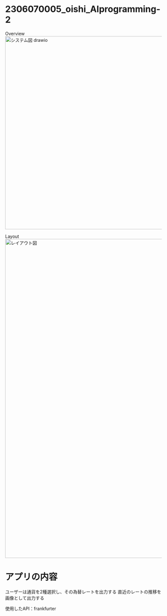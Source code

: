 # 2306070005_oishi_AIprogramming-2

Overview
<img width="766" height="620" alt="システム図 drawio" src="https://github.com/user-attachments/assets/58d494c8-6b20-4241-ac9a-38ac8534bb0d" />

Layout
<img width="1536" height="1024" alt="レイアウト図" src="https://github.com/user-attachments/assets/190a9de8-b0e5-4b99-9f97-47caf3c39ccb" />

# アプリの内容
ユーザーは通貨を2種選択し、その為替レートを出力する
直近のレートの推移を画像として出力する

使用したAPI：frankfurter
